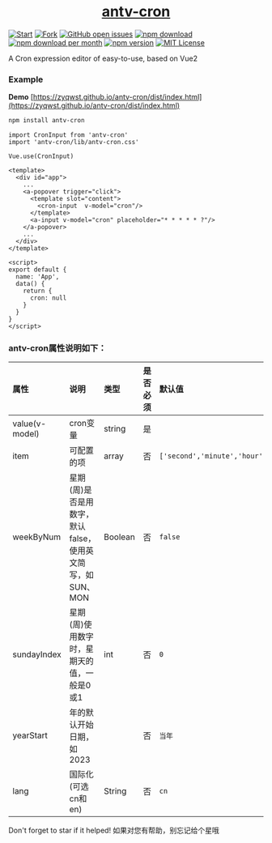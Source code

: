 <h1 align="center">
  <a href="https://zyqwst.github.io/antv-cron/dist/index.html" target="_blank">antv-cron</a>
</h1>

[![Start](https://img.shields.io/github/stars/zyqwst/antv-cron?style=social)](https://github.com/zyqwst/antv-cron/stargazers)
[![Fork](https://img.shields.io/github/forks/zyqwst/antv-cron?style=social)](https://github.com/zyqwst/antv-cron/fork)
[![GitHub open issues](https://img.shields.io/github/issues/zyqwst/antv-cron.svg)](https://github.com/zyqwst/antv-cron/issues?q=is%3Aopen+is%3Aissue)
[![npm download](https://img.shields.io/npm/dt/antv-cron.svg?maxAge=30)](https://www.npmjs.com/package/antv-cron)
[![npm download per month](https://img.shields.io/npm/dm/antv-cron.svg)](https://www.npmjs.com/package/antv-cron)
[![npm version](https://img.shields.io/npm/v/antv-cron.svg)](https://www.npmjs.com/package/antv-cron)
[![MIT License](https://img.shields.io/github/license/zyqwst/antv-cron.svg)](https://github.com/zyqwst/antv-cron/blob/main/LICENSE)

A Cron expression editor of easy-to-use, based on Vue2

### Example
**Demo** [https://zyqwst.github.io/antv-cron/dist/index.html](https://zyqwst.github.io/antv-cron/dist/index.html) 

```bash
npm install antv-cron
```

```vue
import CronInput from 'antv-cron'
import 'antv-cron/lib/antv-cron.css'

Vue.use(CronInput)
```

```vue
<template>
  <div id="app">
    ...
    <a-popover trigger="click">
      <template slot="content">
        <cron-input  v-model="cron"/>
      </template>
      <a-input v-model="cron" placeholder="* * * * * ?"/>
    </a-popover>
    ...
  </div>
</template>

<script>
export default {
  name: 'App',
  data() {
    return {
      cron: null
    }
  }
}
</script>
```
### antv-cron属性说明如下：

|属性|说明|类型|是否必须|默认值|
:-|:-|:-|:-|:-
|value(v-model)|cron变量|string|是||
|item|可配置的项|array|否|`['second','minute','hour','day','month','week']`|
|weekByNum|星期(周)是否是用数字，默认false，使用英文简写，如SUN、MON|Boolean|否|`false`|
|sundayIndex|星期(周)使用数字时，星期天的值，一般是0或1|int|否|`0`|
|yearStart|年的默认开始日期，如2023||否|`当年`|
|lang|国际化(可选cn和en)|String|否|`cn`|

Don't forget to star if it helped!
如果对您有帮助，别忘记给个星哦

